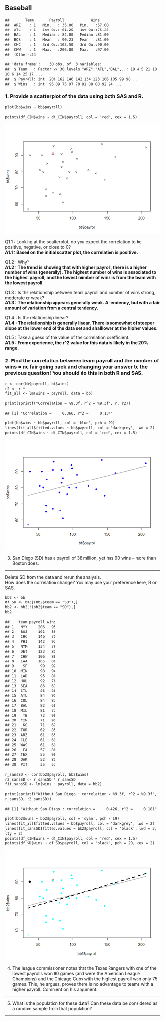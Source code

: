 Baseball
--------

    ##       Team       Payroll            Wins      
    ##  ARZ    : 1   Min.   : 35.00   Min.   :57.00  
    ##  ATL    : 1   1st Qu.: 61.25   1st Qu.:75.25  
    ##  BAL    : 1   Median : 84.00   Median :81.00  
    ##  BOS    : 1   Mean   : 90.23   Mean   :81.00  
    ##  CHC    : 1   3rd Qu.:103.50   3rd Qu.:90.00  
    ##  CHW    : 1   Max.   :206.00   Max.   :97.00  
    ##  (Other):24

    ## 'data.frame':    30 obs. of  3 variables:
    ##  $ Team   : Factor w/ 30 levels "ARZ","ATL","BAL",..: 19 4 5 21 18 10 6 14 25 17 ...
    ##  $ Payroll: int  206 162 146 142 134 123 106 105 99 98 ...
    ##  $ Wins   : int  95 89 75 97 79 81 88 80 92 94 ...

### 1. Provide a scatterplot of the data using both SAS and R.

    plot(bb$wins ~ bb$payroll)

    points(df_CIN$wins ~ df_CIN$payroll, col = 'red', cex = 1.5)

![](baseball_files/figure-markdown_strict/unnamed-chunk-2-1.png)

Q1.1 : Looking at the scatterplot, do you expect the correlation to be
positive, negative, or close to 0?  
**A1.1 : Based on the initial scatter plot, the correlation is
positive.**

Q1.2 : Why?  
**A1.2 : The trend is showing that with higher payroll, there is a
higher number of wins (generally). The highest number of wins is
associated to the highest payroll, and the lowest number of wins is from
the team with the lowest payroll.**

Q1.3 : Is the relationship between team payroll and number of wins
strong, moderate or weak?  
**A1.3 : The relationship appears generally weak. A tendency, but with a
fair amount of variation from a central tendency.**

Q1.4 : Is the relationship linear?  
**A1.4 : The relationship is generally linear. There is somewhat of
steeper slope at the lower end of the data set and shalllower at the
higher values.**

Q1.5 : Take a guess of the value of the correlation coefficient.  
**A1.5 : From experience, the r^2 value for this data is likely in the
20% range.**

### 2. Find the correlation between team payroll and the number of wins = no fair going back and changing your answer to the previous question! You should do this in both R and SAS.

    r <- cor(bb$payroll, bb$wins)
    r2 <- r * r
    fit_all <- lm(wins ~ payroll, data = bb)

    print(sprintf("Correlation = %9.3f, r^2 = %9.3f", r, r2))

    ## [1] "Correlation =     0.366, r^2 =     0.134"

    plot(bb$wins ~ bb$payroll, col = 'blue', pch = 19)
    lines(fit_all$fitted.values ~ bb$payroll, col = 'darkgrey', lwd = 2)
    points(df_CIN$wins ~ df_CIN$payroll, col = 'red', cex = 1.5)

![](baseball_files/figure-markdown_strict/unnamed-chunk-3-1.png)

3. San Diego (SD) has a payroll of 38 million, yet has 90 wins – more than Boston does.
---------------------------------------------------------------------------------------

Delete SD from the data and rerun the analysis.  
How does the correlation change? You may use your preference here, R or
SAS.

    bb2 <- bb
    df_SD <- bb2[(bb2$team == "SD"),]
    bb2 <- bb2[!(bb2$team == "SD"),]
    bb2

    ##    team payroll wins
    ## 1   NYY     206   95
    ## 2   BOS     162   89
    ## 3   CHC     146   75
    ## 4   PHI     142   97
    ## 5   NYM     134   79
    ## 6   DET     123   81
    ## 7   CHW     106   88
    ## 8   LAA     105   80
    ## 9    SF      99   92
    ## 10  MIN      98   94
    ## 11  LAD      95   80
    ## 12  HOU      92   76
    ## 13  SEA      86   61
    ## 14  STL      86   86
    ## 15  ATL      84   91
    ## 16  COL      84   83
    ## 17  BAL      82   66
    ## 18  MIL      81   77
    ## 19   TB      72   96
    ## 20  CIN      71   91
    ## 21   KC      71   67
    ## 22  TOR      62   85
    ## 23  ARZ      61   65
    ## 24  CLE      61   69
    ## 25  WAS      61   69
    ## 26   FA      57   80
    ## 27  TEX      55   90
    ## 28  OAK      52   81
    ## 30  PIT      35   57

    r_sansSD <- cor(bb2$payroll, bb2$wins)
    r2_sansSD <- r_sansSD * r_sansSD
    fit_sansSD <- lm(wins ~ payroll, data = bb2)

    print(sprintf("Without San Diego : correlation = %9.3f, r^2 = %9.3f", r_sansSD, r2_sansSD))

    ## [1] "Without San Diego : correlation =     0.426, r^2 =     0.181"

    plot(bb2$wins ~ bb2$payroll, col = 'cyan', pch = 19)
    lines(fit_all$fitted.values ~ bb$payroll, col = 'darkgrey', lwd = 2)
    lines(fit_sansSD$fitted.values ~ bb2$payroll, col = 'black', lwd = 3, lty = 2)
    points(df_CIN$wins ~ df_CIN$payroll, col = 'red', cex = 1.5)
    points(df_SD$wins ~ df_SD$payroll, col = 'black', pch = 20, cex = 2)

![](baseball_files/figure-markdown_strict/unnamed-chunk-4-1.png)

4. The league commissioner notes that the Texas Rangers with one of the lowest payrolls won 90 games (and were the American League Champions) and the Chicago Cubs with the highest payroll won only 75 games. This, he argues, proves there is no advantage to teams with a higher payroll. Comment on his argument.
---------------------------------------------------------------------------------------------------------------------------------------------------------------------------------------------------------------------------------------------------------------------------------------------------------------------

5. What is the population for these data? Can these data be considered as a random sample from that population?
---------------------------------------------------------------------------------------------------------------
